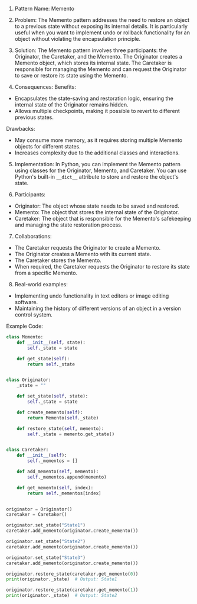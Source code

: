 1. Pattern Name: Memento

2. Problem: 
The Memento pattern addresses the need to restore an object to a previous state without exposing its internal details. It is particularly useful when you want to implement undo or rollback functionality for an object without violating the encapsulation principle.

3. Solution: 
The Memento pattern involves three participants: the Originator, the Caretaker, and the Memento. The Originator creates a Memento object, which stores its internal state. The Caretaker is responsible for managing the Memento and can request the Originator to save or restore its state using the Memento.

4. Consequences: 
Benefits:
- Encapsulates the state-saving and restoration logic, ensuring the internal state of the Originator remains hidden.
- Allows multiple checkpoints, making it possible to revert to different previous states.

Drawbacks:
- May consume more memory, as it requires storing multiple Memento objects for different states.
- Increases complexity due to the additional classes and interactions.

5. Implementation:
In Python, you can implement the Memento pattern using classes for the Originator, Memento, and Caretaker. You can use Python's built-in `__dict__` attribute to store and restore the object's state.

6. Participants:
- Originator: The object whose state needs to be saved and restored.
- Memento: The object that stores the internal state of the Originator.
- Caretaker: The object that is responsible for the Memento's safekeeping and managing the state restoration process.

7. Collaborations:
- The Caretaker requests the Originator to create a Memento.
- The Originator creates a Memento with its current state.
- The Caretaker stores the Memento.
- When required, the Caretaker requests the Originator to restore its state from a specific Memento.

8. Real-world examples:
- Implementing undo functionality in text editors or image editing software.
- Maintaining the history of different versions of an object in a version control system.

Example Code:

```python
class Memento:
    def __init__(self, state):
        self._state = state

    def get_state(self):
        return self._state


class Originator:
    _state = ""

    def set_state(self, state):
        self._state = state

    def create_memento(self):
        return Memento(self._state)

    def restore_state(self, memento):
        self._state = memento.get_state()


class Caretaker:
    def __init__(self):
        self._mementos = []

    def add_memento(self, memento):
        self._mementos.append(memento)

    def get_memento(self, index):
        return self._mementos[index]


originator = Originator()
caretaker = Caretaker()

originator.set_state("State1")
caretaker.add_memento(originator.create_memento())

originator.set_state("State2")
caretaker.add_memento(originator.create_memento())

originator.set_state("State3")
caretaker.add_memento(originator.create_memento())

originator.restore_state(caretaker.get_memento(0))
print(originator._state)  # Output: State1

originator.restore_state(caretaker.get_memento(1))
print(originator._state)  # Output: State2
